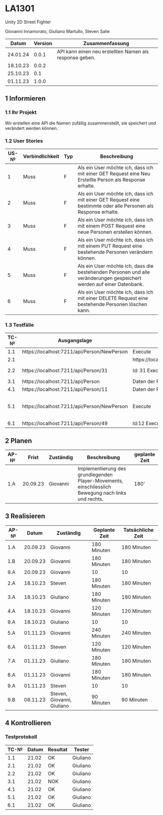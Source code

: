# LA1301

Unity 2D Street Fighter

Giovanni Innamorato, Giuliano Martullo, Steven Salie

| Datum    | Version | Zusammenfassung                                         |
| -------- | ------- | ------------------------------------------------------- |
| 24.01.24 | 0.0.1   | API kann einen neu erstellten Namen als response geben. |
| 18.10.23 | 0.0.2   |                                                         |
| 25.10.23 | 0.1     |                                                         |
| 01.11.23 | 1.0.0   |                                                         |

## 1 Informieren

### 1.1 Ihr Projekt

Wir erstellen eine API die Namen zufällig zusammenstellt, sie speichert und verändert werden können.

### 1.2 User Stories

| US-№ | Verbindlichkeit | Typ | Beschreibung                                                                                                          |
| ---- | --------------- | --- | --------------------------------------------------------------------------------------------------------------------- |
| 1    | Muss            | F   | Als ein User möchte ich, dass ich mit einer GET Request eine Neu Erstellte Person als Response erhalte.               |
| 2    | Muss            | F   | Als ein User möchte ich, dass ich mit einer GET Request eine bestimmte oder alle Personen als Response erhalte.       |
| 3    | Muss            | F   | Als ein User möchte ich, dass ich mit einem POST Request eine neue Personen erstellen können.                         |
| 4    | Muss            | F   | Als ein User möchte ich, dass ich mit einem PUT Request eine bestehende Personen verändern können.                   |
| 5    | Muss            | F   | Als ein User möchte ich, dass die bestehenden Personen und alle veränderungen gespeichert werden auf einer Datenbank. |
| 6    | Muss            | F   | Als ein User möchte ich, dass ich mit einer DELETE Request eine bestehende Personen löschen kann.                     |

### 1.3 Testfälle

| TC-№ | Ausgangslage     | Eingabe                                         | Erwartete Ausgabe                                                |
| ---- | ---------------- | ----------------------------------------------- | ---------------------------------------------------------------- |
| 1.1  | https://localhost:7211/api/Person/NewPerson| Execute | 201  |
| 2.1| |https://localhost:7211/api/Person  |Execute |201 Alle Personen|
|2.2| https://localhost:7211/api/Person/31|Id: 31 Execute|201 Person mit Id 31|
|3.1|https://localhost:7211/api/Person| Daten der Person nach Vorlage| 201|
|4.1|https://localhost:7211/api/Person/11| Daten der Person| 201|
|5.1|https://localhost:7211/api/Person/NewPerson|Execute| Person auf Datenbank mit neuer Id gespeichert|
|6.1|https://localhost:7211/api/Person/49|Id:12 Execute| 204|

## 2 Planen

| AP-№ | Frist    | Zuständig | Beschreibung                                                                                        | geplante Zeit |
| ---- | -------- | --------- | --------------------------------------------------------------------------------------------------- | ------------- |
| 1.A  | 20.09.23 | Giovanni  | Implementierung des grundlegenden Player-Movements, einschliesslich Bewegung nach links und rechts. | 180'          |

## 3 Realisieren

| AP-№ | Datum    | Zuständig                  | Geplante Zeit | Tatsächliche Zeit |
| ---- | -------- | -------------------------- | ------------- | ----------------- |
| 1.A  | 20.09.23 | Giovanni                   | 180 Minuten   | 180 Minuten       |
| 1.B  | 20.09.23 | Giovanni                   | 180 Minuten   | 180 Minuten       |
| 9.A  | 20.09.23 | Giovanni                   | 10            | 10                |
| 2.A  | 18.10.23 | Steven                     | 180 Minuten   | 180 Minuten       |
| 3.A  | 18.10.23 | Giuliano                   | 180 Minuten   | 180 Minuten       |
| 4.A  | 18.10.23 | Giovanni                   | 120 Minuten   | 120 Minuten       |
| 9.A  | 18.10.23 | Giuliano                   | 10            | 10                |
| 5.A  | 01.11.23 | Giovanni                   | 240 Minuten   | 240 Minuten       |
| 6.A  | 01.11.23 | Steven                     | 120 Minuten   | 120 Minuten       |
| 7.A  | 01.11.23 | Giuliano                   | 180 Minuten   | 180 Minuten       |
| 8.A  | 01.11.23 | Giovanni                   | 180 Minuten   | 180 Minuten       |
| 9.A  | 01.11.23 | Steven                     | 10            | 10                |
| 9.B  | 08.11.23 | Steven, Giovanni, Giuliano | 90 Minuten    | 90 Minuten        |

## 4 Kontrollieren

### Testprotokoll

| TC-№ | Datum | Resultat | Tester   |
| ---- | ----- | -------- | -------- |
| 1.1  | 21.02 | OK       | Giuliano |
| 2.1  | 21.02 | OK       | Giuliano |
| 2.2  | 21.02 | OK       | Giuliano |
| 3.1  | 21.02 | NOK      | Giuliano |
| 4.1  | 21.02 | OK       | Giuliano |
| 5.1  | 21.02 | OK       | Giuliano |
| 6.1  | 21.02 | OK       | Giuliano |

